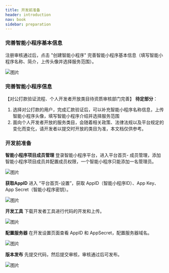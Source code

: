```yaml
---
title: 开发前准备
header: introduction
nav: book
sidebar: preparation
---
```


### 完善智能小程序基本信息
注册审核通过后，点击 "创建智能小程序" 完善智能小程序基本信息（填写智能小程序名称、简介，上传头像并选择服务范围）。

![图片](http://bos.nj.bpc.baidu.com/v1/agroup/1aa429962825b1c34a94b720c72aaed19aae937f)

### 完善智能小程序信息

【对公打款验证流程、个人开发者开放类目待资质审核部门完善】
**待定部分**：
1. 选择对公打款的用户，完成汇款验证后，可以补充智能小程序名称信息，上传智能小程序头像，填写智能小程序介绍并选择服务范围
2. 面向个人开发者开放的服务类目，会随着相关政策、法律法规以及平台规定的变化而变化，请开发者以提交时开放的类目为准，本文档仅供参考。</font>

### 开发前准备

**智能小程序项目成员管理**
登录智能小程序平台，进入平台首页- 成员管理，添加智能小程序项目成员并配置成员权限，一个智能小程序只能添加一名管理员。

![图片](http://bos.nj.bpc.baidu.com/v1/agroup/d2363d9c3c7e4a68ff9e493a33f10a4159564db9)

**获取AppID**
进入 “平台首页-设置”，获取 AppID（智能小程序ID）、App Key、App Secret（智能小程序密钥）。

 ![图片](http://bos.nj.bpc.baidu.com/v1/agroup/3124b7503aa78b61ad039b8342a541e6246c7642)

**开发工具**
下载开发者工具进行代码的开发和上传。

 ![图片](http://bos.nj.bpc.baidu.com/v1/agroup/d57711a1b81b967157c085faf68d874ade514056)

**配置服务器**
在开发设置页面查看 AppID 和 AppSecret，配置服务器域名。

 ![图片](http://bos.nj.bpc.baidu.com/v1/agroup/d57711a1b81b967157c085faf68d874ade514056)

**版本发布**
先提交代码，然后提交审核，审核通过后可发布。

 ![图片](http://bos.nj.bpc.baidu.com/v1/agroup/ef35cdf5ab9231eddf4aa91584ab30ca7e7f0cb9)
